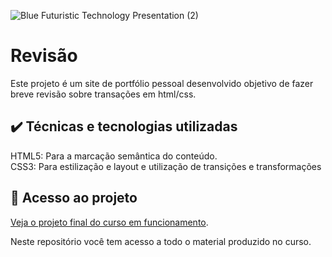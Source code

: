 

![Blue Futuristic Technology Presentation (2)](https://github.com/lshv04/transicoes/assets/169161949/511e5b91-6f06-4b6f-baca-38b4babbbec7)


# Revisão 

Este projeto é um site de portfólio pessoal desenvolvido objetivo de fazer breve revisão sobre transações em html/css.

## ✔️ Técnicas e tecnologias utilizadas
HTML5: Para a marcação semântica do conteúdo.  
CSS3: Para estilização e layout e utilização de transições e transformações

## 📁 Acesso ao projeto

[Veja o projeto final do curso em funcionamento](https://lshv04.github.io/transicoes/).

Neste repositório você tem acesso a todo o material produzido no curso.


